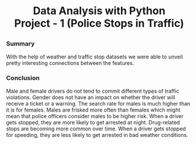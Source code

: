 
<h1><p style="text-align: center;">Data Analysis with Python <br>Project - 1 (Police Stops in Traffic)</p></h1> 

<h3>Summary</h3>
<p>With the help of weather and traffic stop datasets we were able to unveil pretty interesting connections between the features.</p>

<h3>Conclusion</h3>
<p>Male and female drivers do not tend to commit different types of traffic violations.
Gender does not have an impact on whether the driver will receive a ticket or a warning.
The search rate for males is much higher than it is for females.
Males are frisked more often than females which might mean that police officers consider males to be higher risk.
When a driver gets stopped, they are more likely to get arrested at night.
Drug-related stops are becoming more common over time.
When a driver gets stopped for speeding, they are less likely to get arrested in bad weather conditions.</p>
